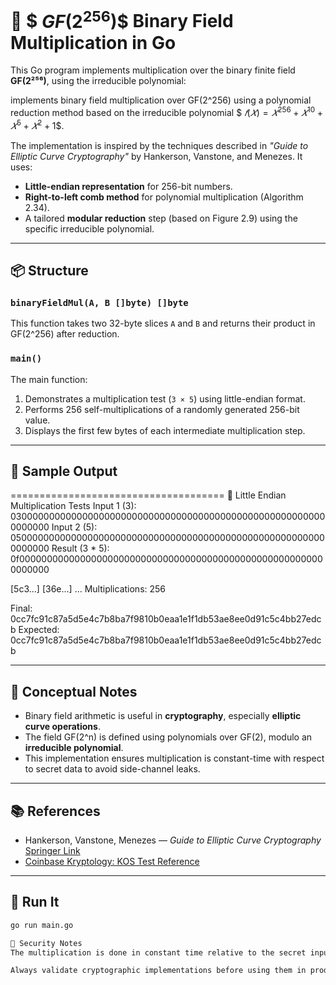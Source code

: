 # 🔢 $$\ GF(2^256) \$$ Binary Field Multiplication in Go

This Go program implements multiplication over the binary finite field **GF(2²⁵⁶)**, using the irreducible polynomial:

implements binary field multiplication over GF(2^256) using a polynomial reduction method based on the irreducible polynomial $$\ 𝑓 ( 𝑋 ) = 𝑋^256 + 𝑋^10 + 𝑋^5 + 𝑋^2 + 1  \$$.


The implementation is inspired by the techniques described in _"Guide to Elliptic Curve Cryptography"_ by Hankerson, Vanstone, and Menezes. It uses:

- **Little-endian representation** for 256-bit numbers.
- **Right-to-left comb method** for polynomial multiplication (Algorithm 2.34).
- A tailored **modular reduction** step (based on Figure 2.9) using the specific irreducible polynomial.

---

## 📦 Structure

### `binaryFieldMul(A, B []byte) []byte`

This function takes two 32-byte slices `A` and `B` and returns their product in GF(2^256) after reduction.

### `main()`

The main function:
1. Demonstrates a multiplication test (`3 × 5`) using little-endian format.
2. Performs 256 self-multiplications of a randomly generated 256-bit value.
3. Displays the first few bytes of each intermediate multiplication step.

---

## 🧪 Sample Output

=====================================
🧪 Little Endian Multiplication Tests
Input 1 (3): 0300000000000000000000000000000000000000000000000000000000000000
Input 2 (5): 0500000000000000000000000000000000000000000000000000000000000000
Result (3 * 5): 0f00000000000000000000000000000000000000000000000000000000000000

[5c3...] [36e...] ...
Multiplications: 256

Final: 0cc7fc91c87a5d5e4c7b8ba7f9810b0eaa1e1f1db53ae8ee0d91c5c4bb27edcb
Expected: 0cc7fc91c87a5d5e4c7b8ba7f9810b0eaa1e1f1db53ae8ee0d91c5c4bb27edcb



---

## 🧠 Conceptual Notes

- Binary field arithmetic is useful in **cryptography**, especially **elliptic curve operations**.
- The field GF(2^n) is defined using polynomials over GF(2), modulo an **irreducible polynomial**.
- This implementation ensures multiplication is constant-time with respect to secret data to avoid side-channel leaks.

---

## 📚 References

- Hankerson, Vanstone, Menezes — *Guide to Elliptic Curve Cryptography*  
  [Springer Link](https://link.springer.com/book/10.1007/b97644)
- [Coinbase Kryptology: KOS Test Reference](https://github.com/coinbase/kryptology/blob/master/pkg/ot/extension/kos/kos_test.go)

---

## 🚀 Run It

```bash
go run main.go

🔐 Security Notes
The multiplication is done in constant time relative to the secret input to avoid timing side-channel attacks.

Always validate cryptographic implementations before using them in production environments.

